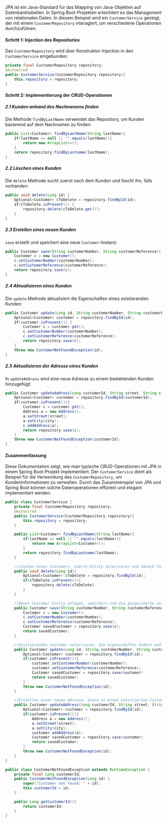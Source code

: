JPA ist ein Java-Standard für das Mapping von Java-Objekten auf Datenbanktabellen. In Spring Boot-Projekten erleichtert es das Management von relationalen Daten. In diesem Beispiel wird ein `CustomerService` gezeigt, der mit einem `CustomerRepository` interagiert, um verschiedene Operationen durchzuführen.

#### Schritt 1: Injection des Repositories

Das `CustomerRepository` wird über Konstruktor-Injection in den `CustomerService` eingebunden:
```java
private final CustomerRepository repository;
@Autowired 
public CustomerService(CustomerRepository repository){     
	this.repository = repository; 
}
```

#### Schritt 2: Implementierung der CRUD-Operationen

##### 2.1 Kunden anhand des Nachnamens finden

Die Methode `findByLastName` verwendet das Repository, um Kunden basierend auf dem Nachnamen zu finden:
```java
public List<Customer> findByLastName(String lastName){     
	if(lastName == null || "".equals(lastName)){         
		return new ArrayList<>();     
	}     
	return repository.findByLastname(lastName); 
}
```

##### 2.2 Löschen eines Kunden

Die `delete` Methode sucht zuerst nach dem Kunden und löscht ihn, falls vorhanden:
```java
public void delete(Long id) {     
	Optional<Customer> cToDelete = repository.findById(id);     
	if(cToDelete.isPresent()) {         
		repository.delete(cToDelete.get());     
	} 
}
```

##### 2.3 Erstellen eines neuen Kunden

`save` erstellt und speichert eine neue `Customer`-Instanz:
```java
public Customer save(String customerNumber, String customerReference){     
	Customer c = new Customer();     
	c.setCustomerNumber(customerNumber);     
	c.setCustomerReference(customerReference);     
	return repository.save(c); 
}
```

##### 2.4 Aktualisieren eines Kunden

Die `update` Methode aktualisiert die Eigenschaften eines existierenden Kunden:
```java
public Customer update(Long id, String customerNumber, String customerReference) {     
	Optional<Customer> customer = repository.findById(id);     
	if(customer.isPresent()) {         
		Customer c = customer.get();         
		c.setCustomerNumber(customerNumber);         
		c.setCustomerReference(customerReference);                     
		return repository.save(c);     
	}     
	throw new CustomerNotFoundException(id); 
}
```

##### 2.5 Aktualisieren der Adresse eines Kunden

In `updateAddress` wird eine neue Adresse zu einem bestehenden Kunden hinzugefügt:
```java 
public Customer updateAddress(Long customerId, String street, String city){     
	Optional<Customer> customer = repository.findById(customerId);     
	if(customer.isPresent()){         
		Customer c = customer.get();         
		Address a = new Address();         
		a.setStreet(street);         
		a.setCity(city);         
		c.addAddress(a);         
		return repository.save(c);    
	}     
	throw new CustomerNotFoundException(customerId); 
}
```

#### Zusammenfassung

Diese Dokumentation zeigt, wie man typische CRUD-Operationen mit JPA in einem Spring Boot-Projekt implementiert. Der `CustomerService` dient als Beispiel für die Verwendung des `CustomerRepository`, um Kundeninformationen zu verwalten. Durch das Zusammenspiel von JPA und Spring Boot können solche Datenoperationen effizient und elegant implementiert werden.


```java
public class CustomerService {
	private final CustomerRepository repository;
	@Autowired
	public CustomerService(CustomerRepository repository){
		this.repository = repository;
	}

	public List<Customer> findByLastName(String lastName){
		if(lastName == null || "".equals(lastName)){
			return new ArrayList<Customer>();
		}
		return repository.findByLastname(lastName);
	}

	//Löschen eines Customers, zuerst Entity selectieren und danach löschen
	public void delete(Long id){
		Optional<Customer> cToDelete = repository.findById(id);
		if(cToDelete.isPresent()){
			repository.delete(cToDelete)
		}
	}

	//Neuen Customer Entity anlegen, speichern und die gespeicherte zurückgeben
	public Customer save(String customerNumber, String customerReference){
		Customer c = new Customer();
		c.setCustomerNumber(customerNumber);
		c.setCustomerReference(customerReference);
		Customer savedCustomer = repository.save(c);
		return savedCustomer;
	}

	//Existierenden customer selectieren, die eigenschaften ändern und danach speichern.
	public Customer update(Long id, String customerNumber, String customerReference){
		Optional<Customer> customer = repository.findById(id);
		if(customer.isPresent()){
			customer.setCustomerNumber(customerNumber);
			customer.setCustomerReference(customerReference);			
			Customer savedCustomer = repository.save(customer)
			return savedCustomer;
		}
		throw new CustomerNotFoundException(id);
	}

	//Erstellen einer neuen Adresse, diese in einen selectierten Customer ablegen und den customer speichern.
	public Customer updateAddress(Long customerId, String street, String city){
		Optional<Customer> customer = repository.findById(id);
		if(customer.isPresent()){
			Address a = new Address();
			a.setStreet(street);
			a.setCity(city);
			customer.addAddress(a);
			Customer savedCustomer = repository.save(customer)
			return savedCustomer;
		}
		throw new CustomerNotFoundException(id);
	}
}

public class CustomerNotFoundException extends RuntimeException {
	private final Long customerId;
    public CustomerNotFoundException(Long id) {
        super("Customer not found: " + id);
        this.customerId = id;
    }

	public Long getCustomerId(){
		return customerId;
	}
}
```
